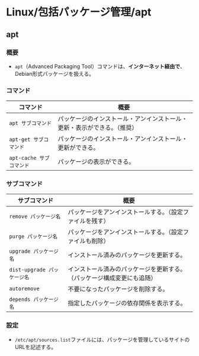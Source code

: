 # Linux/包括パッケージ管理/apt

## apt

### 概要

- `apt`（Advanced Packaging Tool）コマンドは、**インターネット経由で**、Debian形式パッケージを扱える。

### コマンド

| コマンド                 | 概要                                                         |
| ------------------------ | ------------------------------------------------------------ |
| `apt サブコマンド`       | パッケージのインストール・アンインストール・更新・表示ができる。（推奨） |
| `apt-get サブコマンド`   | パッケージのインストール・アンインストール・更新ができる。   |
| `apt-cache サブコマンド` | パッケージの表示ができる。                                   |

### サブコマンド

| サブコマンド                | 概要                                                         |
| --------------------------- | ------------------------------------------------------------ |
| `remove パッケージ名`       | パッケージをアンインストールする。（設定ファイルを残す）     |
| `purge パッケージ名`        | パッケージをアンインストールする。（設定ファイルも削除）     |
| `upgrade パッケージ名`      | インストール済みのパッケージを更新する。                     |
| `dist-upgrade パッケージ名` | インストール済みのパッケージを更新する。（パッケージ構成変更にも追随） |
| `autoremove`                | 不要になったパッケージを削除する。                           |
| `depends パッケージ名`      | 指定したパッケージの依存関係を表示する。                     |

### 設定

- `/etc/apt/sources.list`ファイルには、パッケージを管理しているサイトのURLを記述する。
